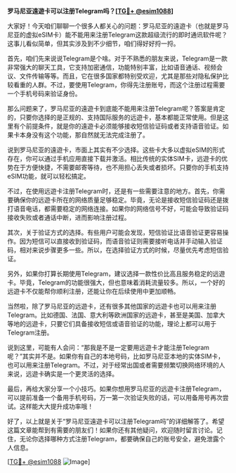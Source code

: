 **罗马尼亚遠遊卡可以注册Telegram吗？[[TG💪+ @esim1088](https://t.me/s/esim1088)]**

大家好！今天咱们聊聊一个很多人都关心的问题：罗马尼亚的遠遊卡（也就是罗马尼亚的虚拟eSIM卡）能不能用来注册Telegram这款超级流行的即时通讯软件呢？这事儿看似简单，但其实涉及到不少细节，咱们得好好捋一捋。

首先，咱们先来说说Telegram是个啥。对于不熟悉的朋友来说，Telegram是一款非常强大的聊天工具，它支持加密通信，功能特别丰富，比如语音通话、视频会议、文件传输等等。而且，它在很多国家都特别受欢迎，尤其是那些对隐私保护比较看重的人群。不过，要使用Telegram，你得先注册账号，而这个注册过程需要一个手机号码来验证身份。

那么问题来了，罗马尼亚的遠遊卡到底能不能用来注册Telegram呢？答案是肯定的，只要你选择的是正规的、支持国际服务的远遊卡，基本都能正常使用。但是这里有个前提条件，就是你的遠遊卡必须能够接收短信验证码或者支持语音验证。如果卡本身没有这个功能，那自然就无法完成注册了。

说到罗马尼亚的遠遊卡，市面上其实有不少选择。这些卡大多以虚拟eSIM的形式存在，你可以通过手机应用直接下载并激活。相比传统的实体SIM卡，远遊卡的优势在于方便快捷，不需要邮寄等待，也不用担心丢失或者损坏。只要你的手机支持eSIM功能，就可以轻松搞定。

不过，在使用远遊卡注册Telegram时，还是有一些需要注意的地方。首先，你需要确保你的远遊卡所在的网络质量足够稳定。毕竟，无论是接收短信验证码还是拨打语音电话，都需要稳定的网络连接。如果你的网络信号不好，可能会导致验证码接收失败或者通话中断，进而影响注册过程。

其次，关于验证方式的选择。有些用户可能会发现，短信验证比语音验证更容易操作。因为短信可以直接收到验证码，而语音验证则需要接听电话并手动输入验证码，相对来说步骤更多一些。所以，在选择验证方式的时候，尽量优先考虑短信验证。

另外，如果你打算长期使用Telegram，建议选择一款性价比高且服务稳定的远遊卡。毕竟，Telegram的功能很强大，但也意味着消耗流量较多。所以，一个好的远遊卡不仅能帮你顺利注册，还能让你在后续使用中更加顺畅。

当然啦，除了罗马尼亚的远遊卡，还有很多其他国家的远遊卡也可以用来注册Telegram。比如德国、法国、意大利等欧洲国家的远遊卡，甚至是美国、加拿大等地的远遊卡，只要它们具备接收短信或语音验证的功能，理论上都可以用于Telegram注册。

说到这里，可能有人会问：“那我是不是一定要用远遊卡才能注册Telegram呢？”其实并不是。如果你有自己的本地号码，比如罗马尼亚本地的实体SIM卡，也可以用来注册Telegram。不过，对于经常出国或者需要频繁切换网络环境的人来说，远遊卡确实是一个更灵活的选择。

最后，再给大家分享一个小技巧。如果你想用罗马尼亚的远遊卡注册Telegram，可以提前准备一个备用手机号码，万一第一次验证失败的话，可以用备用号再次尝试。这样能大大提升成功率哦！

好了，以上就是关于“罗马尼亚遠遊卡可以注册Telegram吗”的详细解答了。希望这篇文章能帮到有需要的朋友们！如果你还有其他疑问，欢迎随时留言讨论。记住，无论你选择哪种方式注册Telegram，都要确保自己的账号安全，避免泄露个人信息。

[[TG💪+ @esim1088](https://t.me/s/esim1088) ![Image](https://i.postimg.cc/4NQfJmqS/Snipaste-2025-05-13-00-14-12.png)]
